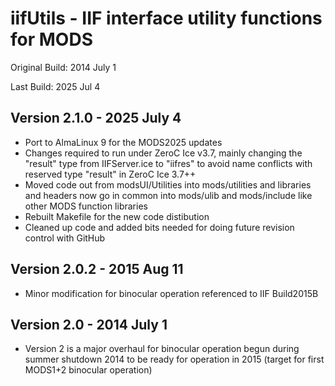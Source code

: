 # iifUtils - IIF interface utility functions for MODS

Original Build: 2014 July 1

Last Build: 2025 Jul 4

## Version 2.1.0 - 2025 July 4
 * Port to AlmaLinux 9 for the MODS2025 updates
 * Changes required to run under ZeroC Ice v3.7, mainly changing the "result" type from IIFServer.ice to "iifres" to avoid name conflicts with reserved type "result" in ZeroC Ice 3.7++
 * Moved code out from modsUI/Utilities into mods/utilities and libraries and headers now go in common into mods/ulib and mods/include like other MODS function libraries
 * Rebuilt Makefile for the new code distibution
 * Cleaned up code and added bits needed for doing future revision control with GitHub

## Version 2.0.2 - 2015 Aug 11
 * Minor modification for binocular operation referenced to IIF Build2015B

## Version 2.0 - 2014 July 1
 * Version 2 is a major overhaul for binocular operation begun during summer shutdown 2014 to be ready for operation in 2015 (target for first MODS1+2 binocular operation)

